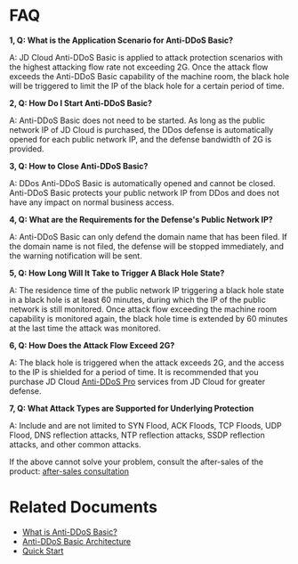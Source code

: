 # FAQ

**1, Q: What is the Application Scenario for Anti-DDoS Basic?**

A: JD Cloud Anti-DDoS Basic is applied to attack protection scenarios with the highest attacking flow rate not exceeding 2G. Once the attack flow exceeds the Anti-DDoS Basic capability of the machine room, the black hole will be triggered to limit the IP of the black hole for a certain period of time.

**2, Q: How Do I Start Anti-DDoS Basic?**

A: Anti-DDoS Basic does not need to be started. As long as the public network IP of JD Cloud is purchased, the DDos defense is automatically opened for each public network IP, and the defense bandwidth of 2G is provided.

**3, Q: How to Close Anti-DDoS Basic?**

A: DDos Anti-DDoS Basic is automatically opened and cannot be closed. Anti-DDoS Basic protects your public network IP from DDos and does not have any impact on normal business access.

**4, Q: What are the Requirements for the Defense's Public Network IP?**

A: Anti-DDoS Basic can only defend the domain name that has been filed. If the domain name is not filed, the defense will be stopped immediately, and the warning notification will be sent.

**5, Q: How Long Will It Take to Trigger A Black Hole State?**

A: The residence time of the public network IP triggering a black hole state in a black hole is at least 60 minutes, during which the IP of the public network is still monitored. Once attack flow exceeding the machine room capability is monitored again, the black hole time is extended by 60 minutes at the last time the attack was monitored.
  
**6, Q: How Does the Attack Flow Exceed 2G?**

A: The black hole is triggered when the attack exceeds 2G, and the access to the IP is shielded for a period of time. It is recommended that you purchase JD Cloud [Anti-DDoS Pro](https://www.jdcloud.com/products/ipanti) services from JD Cloud for greater defense.

**7, Q: What Attack Types are Supported for Underlying Protection**

A: Include and are not limited to SYN Flood, ACK Floods, TCP Floods, UDP Flood, DNS reflection attacks, NTP reflection attacks, SSDP reflection attacks, and other common attacks.

If the above cannot solve your problem, consult the after-sales of the product: [after-sales consultation](https://ticket.jdcloud.com/myorder/form?cateId=2&questionId=13)

# Related Documents

- [What is Anti-DDoS Basic? ](https://github.com/jdcloudcom/cn/blob/edit/documentation/Cloud-Security/Anti-DDoS-Basic/Introduction/Product-Overview.md)
- [Anti-DDoS Basic Architecture](https://github.com/jdcloudcom/cn/blob/edit/documentation/Cloud-Security/Anti-DDoS-Basic/Introduction/Basic-Infrastructure.md)
- [Quick Start](https://github.com/jdcloudcom/cn/blob/edit/documentation/Cloud-Security/Anti-DDoS-Basic/Getting-Started/Anti-DDos-Basic-Started.md)
